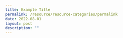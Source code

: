 ```yaml
---
title: Example Title
permalink: /resource/resource-categories/permalink
date: 2022-08-01
layout: post
description: ""
---
```

